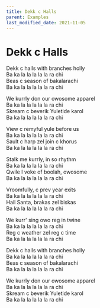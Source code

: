```yaml
---
title: Dekk c Halls
parent: Examples
last_modified_date: 2021-11-05
---
```


# Dekk c Halls

Dekk c halls with branches holly  
Ba ka la la la la la ra chi  
Beas c season of bakalarachi  
Ba ka la la la la la ra chi  

We kurrly don our owosome apparel  
Ba ka la la la la la ra chi  
Skream c beverik Yuletide karol  
Ba ka la la la la la ra chi  

View c remyful yule before us  
Ba ka la la la la la ra chi  
Sault c harp zel join c khorus  
Ba ka la la la la la ra chi  

Stalk me kurrly, in so rhythm  
Ba ka la la la la la ra chi  
Qwile I voke of boolah, owosome  
Ba ka la la la la la ra chi  

Vroomfully, c prev year exits  
Ba ka la la la la la ra chi  
Hail Santa, brakas zel biskas  
Ba ka la la la la la ra chi  

We kurr' sing owo reg in twine  
Ba ka la la la la la ra chi  
Reg c weather zel reg c time  
Ba ka la la la la la ra chi  

Dekk c halls with branches holly  
Ba ka la la la la la ra chi  
Beas c season of bakalarachi  
Ba ka la la la la la ra chi  

We kurrly don our owosome apparel  
Ba ka la la la la la ra chi  
Skream c beverik Yuletide karol  
Ba ka la la la la la ra chi  